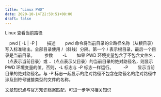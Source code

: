 ```yaml
---
title: "Linux PWD"
date: 2020-10-14T22:50:51+08:00
draft: false
---
```





Linux 查看当前路径

　pwd [ -L | -P ] 
　　描述 
　　pwd 命令将当前目录的全路径名称（从根目录）写入标准输出。全部目录使用 /（斜线）分隔。第一个 / 表示根目录，最后一个目录是当前目录。 
　　参数 
　　-L 
　　如果 PWD 环境变量包含了不包含文件名 .（点表示当前目录）或 ..（点点表示父目录）的当前目录的绝对路径名，则显示 PWD 环境变量的值。否则，-L 标志与 -P 标志一样运行。 
　　-P 
　　显示当前目录的绝对路径名。与 -P 标志一起显示的绝对路径不包含在路径名的绝对路径中涉及到符号链接类型的文件的名称。

文章知识点与官方知识档案匹配，可进一步学习相关知识